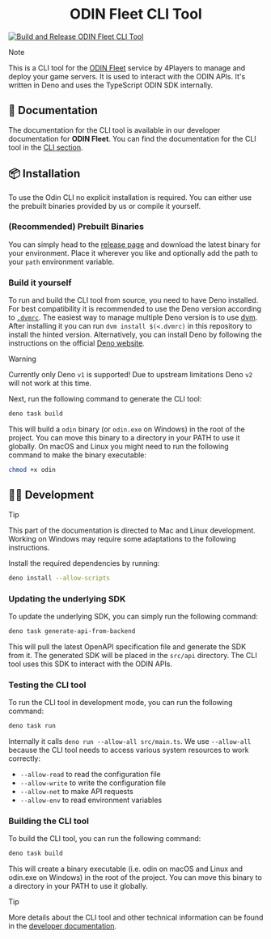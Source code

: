 <h1 align=center>
    ODIN Fleet CLI Tool
</h1>

[![Build and Release ODIN Fleet CLI Tool](https://github.com/4Players/fleet-cli/actions/workflows/build-binaries.yml/badge.svg)](https://github.com/4Players/fleet-cli/actions/workflows/build-binaries.yml)

> [!NOTE]
> This is a CLI tool for the [ODIN Fleet](https://odin.4players.io/fleet/) service by 4Players to manage and deploy your game servers. It is used to interact with the ODIN
> APIs. It's written in Deno and uses the TypeScript ODIN SDK internally.

## :book: Documentation

The documentation for the CLI tool is available in our developer documentation for **ODIN Fleet**.
You can find the documentation for the CLI tool in the
[CLI section](https://docs.4players.io/fleet/cli/).

## :package: Installation

To use the Odin CLI no explicit installation is required. You can either use the
prebuilt binaries provided by us or compile it yourself.

### (Recommended) Prebuilt Binaries

You can simply head to the
[release page](https://github.com/4Players/fleet-cli/releases/latest) and
download the latest binary for your environment. Place it wherever you like and
optionally add the path to your `path` environment variable.

### Build it yourself

To run and build the CLI tool from source, you need to have Deno installed. For
best compatibility it is recommended to use the Deno version according to
[`.dvmrc`](.dvmrc). The easiest way to manage multiple Deno version is to use
[dvm](https://deno.land/x/dvm). After installing it you can run
`dvm install $(<.dvmrc)` in this repository to install the hinted version.
Alternatively, you can install Deno by following the instructions on the
official [Deno website](https://deno.land/).

> [!WARNING]
> Currently only Deno `v1` is supported! Due to upstream limitations Deno `v2`
> will not work at this time.

Next, run the following command to generate the CLI tool:

```bash
deno task build
```

This will build a `odin` binary (or `odin.exe` on Windows) in the root of the
project. You can move this binary to a directory in your PATH to use it
globally. On macOS and Linux you might need to run the following command to make
the binary executable:

```bash
chmod +x odin
```

## :technologist: Development

> [!TIP]
> This part of the documentation is directed to Mac and Linux development.
> Working on Windows may require some adaptations to the following instructions.

Install the required dependencies by running:

```bash
deno install --allow-scripts
```

### Updating the underlying SDK

To update the underlying SDK, you can simply run the following command:

```bash
deno task generate-api-from-backend
```

This will pull the latest OpenAPI specification file and generate the SDK from
it. The generated SDK will be placed in the `src/api` directory. The CLI tool
uses this SDK to interact with the ODIN APIs.

### Testing the CLI tool

To run the CLI tool in development mode, you can run the following command:

```bash
deno task run
```

Internally it calls `deno run --allow-all src/main.ts`. We use `--allow-all`
because the CLI tool needs to access various system resources to work correctly:

- `--allow-read` to read the configuration file
- `--allow-write` to write the configuration file
- `--allow-net` to make API requests
- `--allow-env` to read environment variables

### Building the CLI tool

To build the CLI tool, you can run the following command:

```bash
deno task build
```

This will create a binary executable (i.e. odin on macOS and Linux and odin.exe
on Windows) in the root of the project. You can move this binary to a directory
in your PATH to use it globally.

> [!TIP]
> More details about the CLI tool and other technical information can be found in the
> [developer documentation](https://docs.4players.io/fleet/).
